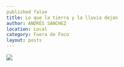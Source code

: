 ```yaml
---
published false
title: Lo que la tierra y la lluvia dejan
author: ANDRÉS SÁNCHEZ
location: Local
category: Fuera de Foco
layout: posts
---
```


![](http://i.imgur.com/XXrUZo3m.jpg)
